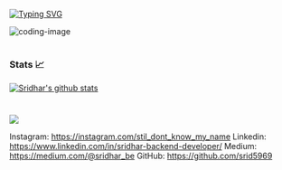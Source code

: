 [![Typing SVG](https://readme-typing-svg.herokuapp.com?font=Fira+Code&pause=1000&color=3D6DFF&background=82FFCC00&random=false&width=435&lines=Hi+There;I'm+Sridhar;Backend+Developer+%40Gem3s+in+Chennai;Creating+cool+stuffs+%F0%9F%A4%98)](https://git.io/typing-svg)

![coding-image](https://github.com/srid5969/srid5969/assets/108978214/be6d363d-517b-4fbc-97f7-73f3b9569466)



#

### Stats 📈
<a href="https://github.com/srid5969">
 <img align="center" src="https://github-readme-stats.vercel.app/api?username=srid5969&show_icons=true&theme=dark&line_height=27" alt="Sridhar's github stats"/>
</a>

# 


<a> <img src="https://github-readme-stats.vercel.app/api/top-langs/?username=srid5969&theme=dark&layout=compact&langs_count=10&custom_title=Most%20Used%20Languages%20%F0%9F%91%A8%F0%9F%8F%BD%E2%80%8D%F0%9F%92%BB&card_width=445" />




Instagram: https://instagram.com/stil_dont_know_my_name
Linkedin: https://www.linkedin.com/in/sridhar-backend-developer/
Medium: https://medium.com/@sridhar_be
GitHub: https://github.com/srid5969
